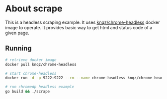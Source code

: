 # About scrape

This is a headless scraping example. It uses [knqz/chrome-headless](https://hub.docker.com/r/knqz/chrome-headless/)
docker image to operate. It provides basic way to get html and status code of a given page.

## Running

```sh
# retrieve docker image
docker pull knqz/chrome-headless

# start chrome-headless
docker run -d -p 9222:9222 --rm --name chrome-headless knqz/chrome-headless

# run chromedp headless example
go build && ./scrape
```
